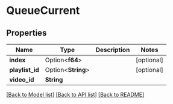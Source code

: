 # QueueCurrent

## Properties

Name | Type | Description | Notes
------------ | ------------- | ------------- | -------------
**index** | Option<**f64**> |  | [optional]
**playlist_id** | Option<**String**> |  | [optional]
**video_id** | **String** |  | 

[[Back to Model list]](../README.md#documentation-for-models) [[Back to API list]](../README.md#documentation-for-api-endpoints) [[Back to README]](../README.md)


